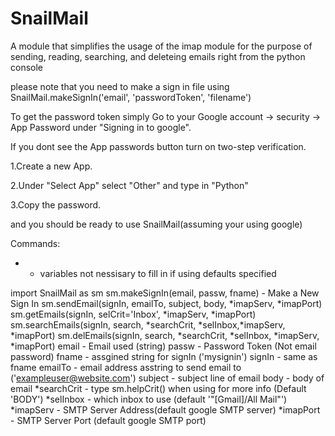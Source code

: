 # SnailMail
A module that simplifies the usage of the imap module for the purpose of sending, reading, searching, and deleteing emails right from the python console

please note that you need to make a sign in file using SnailMail.makeSignIn('email', 'passwordToken', 'filename')

To get the password token simply Go to your Google account -> security -> App Password under "Signing in to google".

If you dont see the App passwords button turn on two-step verification.

1.Create a new App.

2.Under "Select App" select "Other" and type in "Python"

3.Copy the password.

and you should be ready to use SnailMail(assuming your using google)

Commands:
* - variables not nessisary to fill in if using defaults specified

import SnailMail as sm
sm.makeSignIn(email, passw, fname) - Make a New Sign In 
sm.sendEmail(signIn, emailTo, subject, body, *imapServ, *imapPort)
sm.getEmails(signIn, selCrit='Inbox', *imapServ, *imapPort)  
sm.searchEmails(signIn,  search,  *searchCrit, *selInbox,*imapServ, *imapPort)
sm.delEmails(signIn,  search,  *searchCrit, *selInbox, *imapServ, *imapPort)
  email - Email used (string)
  passw - Password Token (Not email password)
  fname - assgined string for signIn ('mysignin')
  signIn - same as fname
  emailTo - email address asstring to send email to ('exampleuser@website.com')
  subject - subject line of email
  body - body of email
  *searchCrit - type sm.helpCrit() when using for more info (Default 'BODY')
  *selInbox - which inbox to use (default '"[Gmail]/All Mail"')
  *imapServ - SMTP Server Address(default google SMTP server)
  *imapPort - SMTP Server Port (default google SMTP port)
  

